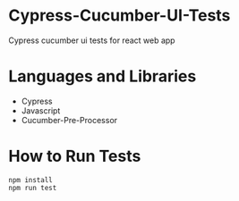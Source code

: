 # Cypress-Cucumber-UI-Tests

Cypress cucumber ui tests for react web app 

# Languages and Libraries
* Cypress
* Javascript
* Cucumber-Pre-Processor

# How to Run Tests

```
npm install
npm run test
```
